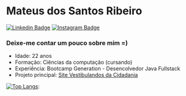 # Mateus dos Santos Ribeiro
[![Linkedin Badge](https://img.shields.io/badge/linkedin-%230077B5.svg?&style=for-the-badge&logo=linkedin&logoColor=white&link=https://www.linkedin.com/in/mateus-ribeiro-b104a9120/)](https://www.linkedin.com/in/mateus-ribeiro-b104a9120/)
[![Instagram Badge](https://img.shields.io/badge/instagram-%23E4405F.svg?&style=for-the-badge&logo=instagram&logoColor=white&link=https://www.instagram.com/mateus_s_ribeiro/)](https://www.instagram.com/mateus_s_ribeiro/)

### Deixe-me contar um pouco sobre mim =)
* Idade: 22 anos
* Formação: Ciências da computação (cursando)
* Experiência: Bootcamp Generation - Desencolvedor Java Fullstack
* Projeto principal: [Site Vestibulandos da Cidadania](https://www.vestibulandosdacidadania.org/)

[![Top Langs](https://github-readme-stats.vercel.app/api/top-langs/?username=MateusBCC020)](https://github.com/MateusBCC020):
